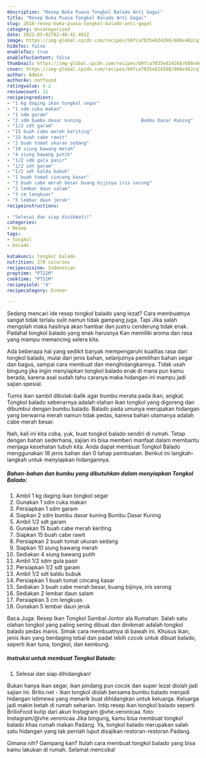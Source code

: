 ```yaml
---
description: "Resep Buka Puasa Tongkol Balado Anti Gagal"
title: "Resep Buka Puasa Tongkol Balado Anti Gagal"
slug: 2618-resep-buka-puasa-tongkol-balado-anti-gagal
category: Uncategorized
date: 2022-05-02T02:48:42.402Z
image: https://img-global.cpcdn.com/recipes/b0fca7835e824268/680x482cq70/tongkol-balado-foto-resep-utama.jpg
hideToc: false
enableToc: true
enableTocContent: false
thumbnail: https://img-global.cpcdn.com/recipes/b0fca7835e824268/680x482cq70/tongkol-balado-foto-resep-utama.jpg
cover: https://img-global.cpcdn.com/recipes/b0fca7835e824268/680x482cq70/tongkol-balado-foto-resep-utama.jpg
author: Admin
authorAv: notfound
ratingvalue: 4.2
reviewcount: 21
recipeingredient:
- "1 kg daging ikan tongkol segar"
- "1 sdm cuka makan"
- "1 sdm garam"
- "2 sdm bumbu dasar kuning                      Bumbu Dasar Kuning"
- "1/2 sdt garam"
- "15 buah cabe merah keriting"
- "15 buah cabe rawit"
- "2 buah tomat ukuran sedang"
- "10 siung bawang merah"
- "4 siung bawang putih"
- "1/2 sdm gula pasir"
- "1/2 sdt garam"
- "1/2 sdt kaldu bubuk"
- "1 buah tomat cincang kasar"
- "3 buah cabe merah besar buang bijinya iris serong"
- "2 lembar daun salam"
- "3 cm lengkuas"
- "5 lembar daun jeruk"
recipeinstructions:

- "Selesai dan siap dinikmati!"
categories:
- Resep
tags:
- tongkol
- balado

katakunci: tongkol balado 
nutrition: 278 calories
recipecuisine: Indonesian
preptime: "PT22M"
cooktime: "PT51M"
recipeyield: "4"
recipecategory: Dinner

---
```



Sedang mencari ide resep tongkol balado yang lezat? Cara membuatnya sangat tidak terlalu sulit namun tidak gampang juga. Tapi Jika salah mengolah maka hasilnya akan hambar dan justru cenderung tidak enak. Padahal tongkol balado yang enak harusnya Kan memiliki aroma dan rasa yang mampu memancing selera kita.


Ada beberapa hal yang sedikit banyak mempengaruhi kualitas rasa dari tongkol balado, mulai dari jenis bahan, selanjutnya pemilihan bahan segar dan bagus, sampai cara membuat dan menghidangkannya. Tidak usah bingung jika ingin menyiapkan tongkol balado enak di mana pun kamu berada, karena asal sudah tahu caranya maka hidangan ini mampu jadi sajian spesial.

Tumis ikan sambil dibolak-balik agar bumbu merata pada ikan, angkat. Tongkol balado sebenarnya adalah olahan ikan tongkol yang digoreng dan dibumbui dengan bumbu balado. Balado pada umunya merupakan hidangan yang berwarna merah namun tidak pedas, karena bahan utamanya adalah cabe merah besar.


Nah, kali ini kita coba, yuk, buat tongkol balado sendiri di rumah. Tetap dengan bahan sederhana, sajian ini bisa memberi manfaat dalam membantu menjaga kesehatan tubuh kita. Anda dapat membuat Tongkol Balado menggunakan 18 jenis bahan dan 0 tahap pembuatan. Berikut ini langkah-langkah untuk menyiapkan hidangannya.

<!--inarticleads1-->

##### Bahan-bahan dan bumbu yang dibutuhkan dalam menyiapkan Tongkol Balado:

1. Ambil 1 kg daging ikan tongkol segar
1. Gunakan 1 sdm cuka makan
1. Persiapkan 1 sdm garam
1. Siapkan 2 sdm bumbu dasar kuning                      Bumbu Dasar Kuning
1. Ambil 1/2 sdt garam
1. Gunakan 15 buah cabe merah keriting
1. Siapkan 15 buah cabe rawit
1. Persiapkan 2 buah tomat ukuran sedang
1. Siapkan 10 siung bawang merah
1. Sediakan 4 siung bawang putih
1. Ambil 1/2 sdm gula pasir
1. Persiapkan 1/2 sdt garam
1. Ambil 1/2 sdt kaldu bubuk
1. Persiapkan 1 buah tomat cincang kasar
1. Sediakan 3 buah cabe merah besar, buang bijinya, iris serong
1. Sediakan 2 lembar daun salam
1. Persiapkan 3 cm lengkuas
1. Gunakan 5 lembar daun jeruk


Baca Juga: Resep Ikan Tongkol Sambal Jontor ala Rumahan. Salah satu olahan tongkol yang paling sering dibuat dan dinikmati adalah tongkol balado pedas manis. Simak cara membuatnya di bawah ini. Khusus ikan, jenis ikan yang berdaging tebal dan padat lebih cocok untuk dibuat balado, seperti ikan tuna, tongkol, dan kembung. 

<!--inarticleads2-->

##### Instruksi untuk membuat Tongkol Balado:


1. Selesai dan siap dihidangkan!

Bukan hanya ikan segar, ikan pindang pun cocok dan super lezat diolah jadi sajian ini. Brilio.net - Ikan tongkol diolah bersama bumbu balado menjadi hidangan istimewa yang menarik buat dihidangkan untuk keluarga. Keluarga jadi makin betah di rumah seharian. Intip resep ikan tongkol balado seperti BrilioFood kutip dari akun Instagram @vhe.veronicaa. foto: Instagram/@vhe.veronicaa Jika bingung, kamu bisa membuat tongkol balado khas rumah makan Padang. Ya, tongkol balado merupakan salah satu hidangan yang tak pernah luput disajikan restoran-restoran Padang. 

Gimana nih? Gampang kan? Itulah cara membuat tongkol balado yang bisa kamu lakukan di rumah. Selamat mencoba!

